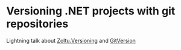 Versioning .NET projects with git repositories
===========================

Lightning talk about [Zoltu.Versioning](https://github.com/Zoltu/Zoltu.Versioning) and [GitVersion](https://github.com/ParticularLabs/GitVersion/)
